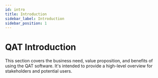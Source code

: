 ```yaml
---
id: intro
title: Introduction
sidebar_label: Introduction
sidebar_position: 1
---
```


# QAT Introduction

This section covers the business need, value proposition, and benefits of using the QAT software. It's intended to provide a high-level overview for stakeholders and potential users.
